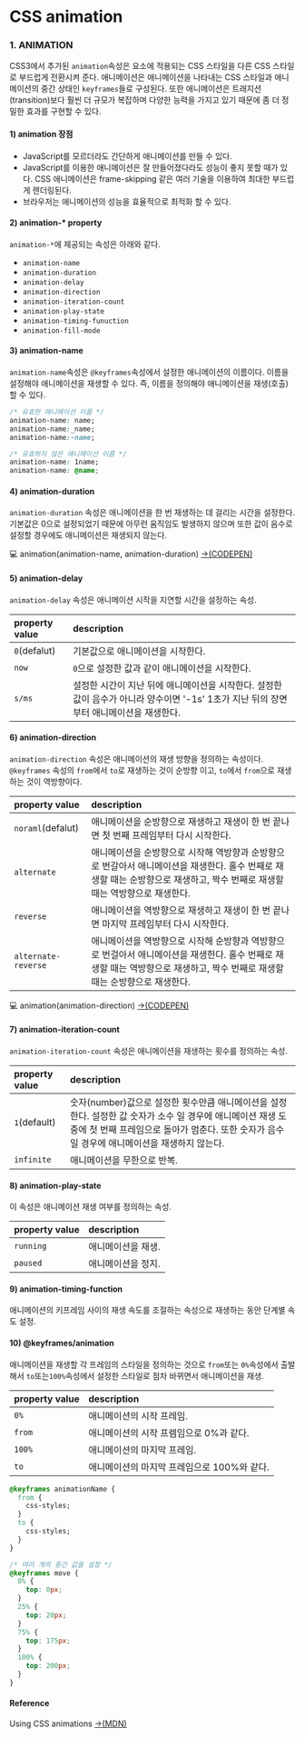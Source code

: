 # CSS animation

### 1. ANIMATION

CSS3에서 추가된 `animation`속성은 요소에 적용되는 CSS 스타일을 다른 CSS 스타일로 부드럽게 전환시켜 준다. 애니메이션은 애니메이션을 나타내는 CSS 스타일과 애니메이션의 중간 상태인 `keyframes`들로 구성된다. 또한 애니메이션은 트래지션\(transition\)보다 훨씬 더 규모가 복잡하며 다양한 능력을 가지고 있기 때문에 좀 더 정밀한 효과를 구현할 수 있다.

#### 1\) animation 장점

* JavaScript를 모르더라도 간단하게 애니메이션를 만들 수 있다.
* JavaScript를 이용한 애니메이션은 잘 만들어졌다라도 성능이 좋지 못할 때가 있다. CSS  애니메이션은 frame-skipping 같은 여러 기술을 이용하여 최대한 부드럽게 렌더링된다.
* 브라우저는 애니메이션의 성능을 효율적으로 최적화 할 수 있다. 

#### 2\) animation-\* property

`animation-*`에 제공되는 속성은 아래와 같다.

* `animation-name`
* `animation-duration`
* `animation-delay`
* `animation-direction`
* `animation-iteration-count`
* `animation-play-state`
* `animation-timing-funuction`
* `animation-fill-mode`

#### 3\) animation-name

`animation-name`속성은 `@keyframes`속성에서 설정한 애니메이션의 이름이다. 이름을 설정해야 애니메이션을 재생할 수 있다. 즉, 이름을 정의해야 애니메이션을 재생\(호출\)할 수 있다. 

```css
/* 유효한 애니메이션 이름 */
animation-name: name;
animation-name:_name;
animation-name:-name;

/* 유효하지 않은 애니메이션 이름 */
animation-name: 1name;
animation-name: @name;
```

#### 4\) animation-duration

`animation-duration` 속성은 애니메이션을 한 번 재생하는 데 걸리는 시간을 설정한다. 기본값은 0으로 설정되었기 때문에 아무런 움직임도 발생하지 않으며 또한 값이 음수로 설정할 경우에도 애니메이션은 재생되지 않는다.

💻 animation\(animation-name, animation-duration\) [→\(CODEPEN\)](https://codepen.io/vi2920va/full/ZEpZKXb)

#### 5\) animation-delay

`animation-delay` 속성은 애니메이션 시작을 지연할 시간을 설정하는 속성.

| property value | description |
| :--- | :--- |
| `0`\(defalut\) | 기본값으로 애니메이션을 시작한다. |
| `now` | `0`으로 설정한 값과 같이 애니메이션을 시작한다.  |
| `s/ms` | 설정한 시간이 지난 뒤에 애니메이션을 시작한다. 설정한 값이 음수가 아니라 양수이면 '-1s' 1초가 지난 뒤의 장면부터 애니메이션을 재생한다. |

#### 6\) animation-direction

`animation-direction` 속성은 애니메이션의 재생 방향을 정의하는 속성이다. `@keyframes` 속성의 `from`에서 `to`로 재생하는 것이 순방향 이고, `to`에서 `from`으로 재생하는 것이 역방향이다. 

| property value | description |
| :--- | :--- |
| `noraml`\(defalut\) |  애니메이션을 순방향으로 재생하고 재생이 한 번 끝나면 첫 번째 프레임부터 다시 시작한다. |
| `alternate` | 애니메이션을 순방향으로 시작해 역방향과 순방향으로 번갈아서 애니메이션을 재생한다. 홀수 번째로 재생할 때는 순방향으로 재생하고, 짝수 번째로 재생할 때는 역방향으로 재생한다. |
| `reverse` | 애니메이션을 역방향으로 재생하고 재생이 한 번 끝나면 마지막 프레임부터 다시 시작한다. |
| `alternate-reverse` | 애니메이션을 역방향으로 시작해 순방향과 역방향으로 번걸아서 애니메이션을 재생한다. 홀수 번째로 재생할 때는 역방향으로 재생하고, 짝수 번째로 재생할 때는 순방향으로 재생한다. |

💻 animation\(animation-direction\) [→\(CODEPEN\)](https://codepen.io/vi2920va/full/NWRmjeQ)

#### 7\) animation-iteration-count

`animation-iteration-count` 속성은 애니메이션을 재생하는 횟수를 정의하는 속성.

| property value | description |
| :--- | :--- |
| `1`\(default\) | 숫자\(number\)값으로 설정한 횟수만큼 애니메이션을 설정한다. 설정한 값 숫자가 소수 일 경우에 애니메이션 재생 도중에 첫 번째 프레임으로 돌아가 멈춘다. 또한 숫자가 음수일 경우에 애니메이션을 재생하지 않는다. |
| `infinite` | 애니메이션을 무한으로 반복. |

#### 8\) animation-play-state

이 속성은 애니메이션 재생 여부를 정의하는 속성.

| property value | description |
| :--- | :--- |
| `running` | 애니메이션을 재생. |
|  `paused` | 애니메이션을 정지. |

#### 9\) animation-timing-function

애니메이션의 키프레임 사이의 재생 속도를 조절하는 속성으로 재생하는 동안 단계별 속도 설정.

#### 10\) @keyframes/animation

애니메이션을 재생할 각 프레임의 스타일을 정의하는 것으로 `from`또는 `0%`속성에서 출발해서 `to`또는`100%`속성에서 설정한 스타일로 점차 바뀌면서 애니메이션을 재생.

| property value | description |
| :--- | :--- |
| `0%` |  애니메이션의 시작 프레임. |
| `from` | 애니메이션의 시작 프렘임으로 0%과 같다. |
| `100%` | 애니메이션의 마지막 프레임. |
| `to` | 애니메이션의 마지막 프레임으로 100%와 같다. |

```css
@keyframes animationName {
  from { 
    css-styles; 
  } 
  to { 
    css-styles;
  }
}

/* 여러 개의 중간 값을 설정 */
@keyframes move {
  0% {
    top: 0px;
  }
  25% {
    top: 20px;
  }
  75% {
    top: 175px;
  }
  100% {
    top: 200px;
  }
}
```

#### Reference

Using CSS animations [→\(MDN\)](https://developer.mozilla.org/en-US/docs/Web/CSS/CSS_Animations/Using_CSS_animations)

